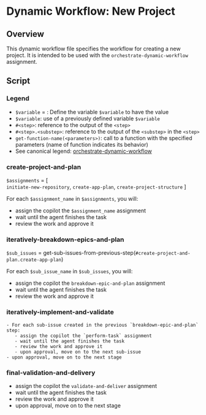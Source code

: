 # Dynamic Workflow: New Project

## Overview

This dynamic workflow file specifies the workflow for creating a new project. It is intended to be used with the `orchestrate-dynamic-workflow` assignment.

## Script

### Legend

* `$variable` = *<value>*: Define the variable `$variable` to have the value *<value>*
* `$variable`: use of a previously defined variable `$variable`
* `#<step>`: reference to the output of the `<step>`
* `#<step>.<substep>`: reference to the output of the `<substep>` in the `<step>`
* `get-function-name(<parameters>)`: call to a function with the specified parameters (name of function indicates its behavior)
* See canonical legend: [orchestrate-dynamic-workflow](../orchestrate-dynamic-workflow.md#legend-for-dynamic-workflow-file-syntax)

### create-project-and-plan

`$assignments` = [  
                    `initiate-new-repository`,
                    `create-app-plan`, 
                    `create-project-structure`
                 ]

For each `$assignment_name` in `$assignments`, you will:
   - assign the copilot the `$assignment_name` assignment
   - wait until the agent finishes the task
   - review the work and approve it
  
### iteratively-breakdown-epics-and-plan

`$sub_issues` = get-sub-issues-from-previous-step(`#create-project-and-plan.create-app-plan`)

For each `$sub_issue_name` in `$sub_issues`, you will:
   - assign the copilot the `breakdown-epic-and-plan` assignment
   - wait until the agent finishes the task
   - review the work and approve it

### iteratively-implement-and-validate

    - For each sub-issue created in the previous `breakdown-epic-and-plan` step:
       - assign the copilot the `perform-task` assignment
       - wait until the agent finishes the task
       - review the work and approve it
       - upon approval, move on to the next sub-issue
    - upon approval, move on to the next stage

### final-validation-and-delivery

   - assign the copilot the `validate-and-deliver` assignment
   - wait until the agent finishes the task
   - review the work and approve it
   - upon approval, move on to the next stage